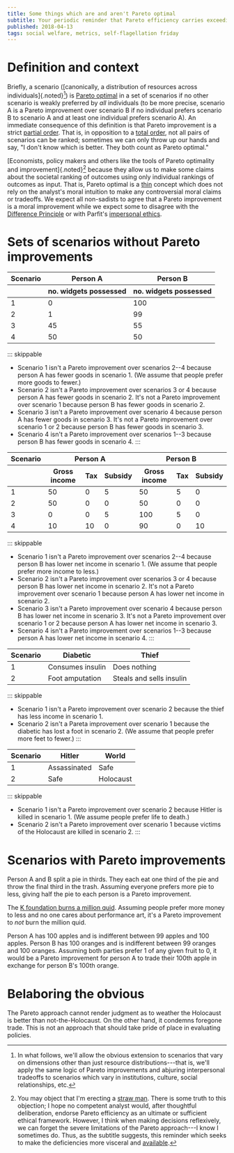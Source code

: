 ```yaml
---
title: Some things which are and aren't Pareto optimal
subtitle: Your periodic reminder that Pareto efficiency carries exceedingly little normative weight
published: 2018-04-13
tags: social welfare, metrics, self-flagellation friday
---
```


# Definition and context

Briefly, a scenario ([canonically, a distribution of resources across individuals]{.noted}[^generalize]) is [Pareto optimal](https://en.wikipedia.org/wiki/Pareto_efficiency) in a set of scenarios if no other scenario is weakly preferred by _all_ individuals (to be more precise, scenario A is a Pareto improvement over scenario B if no individual prefers scenario B to scenario A and at least one individual prefers scenario A). An immediate consequence of this definition is that Pareto improvement is a strict [partial order](https://en.wikipedia.org/wiki/Partially_ordered_set). That is, in opposition to a [total order](https://en.wikipedia.org/wiki/Total_order), not all pairs of scenarios can be ranked; sometimes we can only throw up our hands and say, "I don't know which is better. They both count as Pareto optimal."

[Economists, policy makers and others like the tools of Pareto optimality and improvement]{.noted}[^strawman] because they allow us to make some claims about the societal ranking of outcomes using only individual rankings of outcomes as input. That is, Pareto optimal is a [thin](https://plato.stanford.edu/entries/thick-ethical-concepts/) concept which does not rely on the analyst's moral intuition to make any controversial moral claims or tradeoffs. We expect all non-sadists to agree that a Pareto improvement is a moral improvement while we expect some to disagree with the [Difference Principle](https://en.wikipedia.org/wiki/Justice_as_Fairness#Difference_principle) or with Parfit's [impersonal ethics](https://plato.stanford.edu/entries/identity-ethics/#IdeNorEth).

# Sets of scenarios without Pareto improvements

<table>
<thead>
<tr><th>Scenario</th><th>Person A</th><th>Person B</th></tr>
<tr><th></th><th>no. widgets possessed</th><th>no. widgets possessed</th></tr>
</thead>
<tbody>
<tr><td>1</td><td>0</td><td>100</td></tr>
<tr><td>2</td><td>1</td><td>99</td></tr>
<tr><td>3</td><td>45</td><td>55</td></tr>
<tr><td>4</td><td>50</td><td>50</td></tr>
</tbody>
</table>

::: skippable
- Scenario 1 isn't a Pareto improvement over scenarios 2--4 because person A has fewer goods in scenario 1. (We assume that people prefer more goods to fewer.)
- Scenario 2 isn't a Pareto improvement over scenarios 3 or 4 because person A has fewer goods in scenario 2. It's not a Pareto improvement over scenario 1 because person B has fewer goods in scenario 2.
- Scenario 3 isn't a Pareto improvement over scenario 4 because person A has fewer goods in scenario 3. It's not a Pareto improvement over scenario 1 or 2 because person B has fewer goods in scenario 3.
- Scenario 4 isn't a Pareto improvement over scenarios 1--3 because person B has fewer goods in scenario 4.
:::

<!--more-->

<table>
<thead>
<tr><th>Scenario</th><th colspan="3">Person A</th><th colspan="3">Person B</th></tr>
<tr><th></th><th>Gross income</th><th>Tax</th><th>Subsidy</th><th>Gross income</th><th>Tax</th><th>Subsidy</th></tr>
</thead>
<tbody>
<tr><td>1</td><td>50</td><td>0</td><td>5</td><td>50</td><td>5</td><td>0</td></tr>
<tr><td>2</td><td>50</td><td>0</td><td>0</td><td>50</td><td>0</td><td>0</td></tr>
<tr><td>3</td><td>0</td><td>0</td><td>5</td><td>100</td><td>5</td><td>0</td></tr>
<tr><td>4</td><td>10</td><td>10</td><td>0</td><td>90</td><td>0</td><td>10</td></tr>
</tbody>
</table>

::: skippable
- Scenario 1 isn't a Pareto improvement over scenarios 2--4 because person B has lower net income in scenario 1. (We assume that people prefer more income to less.)
- Scenario 2 isn't a Pareto improvement over scenarios 3 or 4 because person B has lower net income in scenario 2. It's not a Pareto improvement over scenario 1 because person A has lower net income in scenario 2.
- Scenario 3 isn't a Pareto improvement over scenario 4 because person B has lower net income in scenario 3. It's not a Pareto improvement over scenario 1 or 2 because person A has lower net income in scenario 3.
- Scenario 4 isn't a Pareto improvement over scenarios 1--3 because person A has lower net income in scenario 4.
:::

| Scenario | Diabetic         | Thief                    |
|----------|------------------|--------------------------|
|        1 | Consumes insulin | Does nothing             |
|        2 | Foot amputation  | Steals and sells insulin |

::: skippable
- Scenario 1 isn't a Pareto improvement over scenario 2 because the thief has less income in scenario 1.
- Scenario 2 isn't a Pareta improvement over scenario 1 because the diabetic has lost a foot in scenario 2. (We assume that people prefer more feet to fewer.)
:::

| Scenario | Hitler       | World     |
|----------|--------------|-----------|
|        1 | Assassinated | Safe      |
|        2 | Safe         | Holocaust |

::: skippable
- Scenario 1 isn't a Pareto improvement over scenario 2 because Hitler is killed in scenario 1. (We assume people prefer life to death.)
- Scenario 2 isn't a Pareto improvement over scenario 1 because victims of the Holocaust are killed in scenario 2.
:::

# Scenarios with Pareto improvements

Person A and B split a pie in thirds. They each eat one third of the pie and throw the final third in the trash. Assuming everyone prefers more pie to less, giving half the pie to each person is a Pareto improvement.

The [K foundation burns a million quid](https://en.wikipedia.org/wiki/K_Foundation_Burn_a_Million_Quid). Assuming people prefer more money to less and no one cares about performance art, it's a Pareto improvement to _not_ burn the million quid.

Person A has 100 apples and is indifferent between 99 apples and 100 apples. Person B has 100 oranges and is indifferent between 99 oranges and 100 oranges. Assuming both parties prefer 1 of any given fruit to 0, it would be a Pareto improvement for person A to trade their 100th apple in exchange for person B's 100th orange.

# Belaboring the obvious

The Pareto approach cannot render judgment as to weather the Holocaust is better than not-the-Holocaust. On the other hand, it condemns foregone trade. This is not an approach that should take pride of place in evaluating policies.

[^generalize]: In what follows, we'll allow the obvious extension to scenarios that vary on dimensions other than just resource distributions---that is, we'll apply the same logic of Pareto improvements and abjuring interpersonal tradeoffs to scenarios which vary in institutions, culture, social relationships, etc.

[^strawman]: You may object that I'm erecting a [straw man](https://en.wikipedia.org/wiki/Straw_man). There is some truth to this objection; I hope no competent analyst would, after thoughtful deliberation, endorse Pareto efficiency as an ultimate or sufficient ethical framework. However, I think when making decisions reflexively, we can forget the severe limitations of the Pareto approach---I know I sometimes do. Thus, as the subtitle suggests, this reminder which seeks to make the deficiencies more visceral and [available](https://en.wikipedia.org/wiki/Availability_heuristic).
